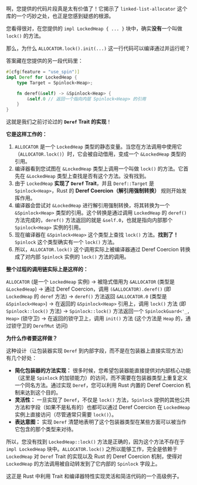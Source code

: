 啊，您提供的代码片段真是太有价值了！它揭示了 `linked-list-allocator` 这个库的一个巧妙之处，也正是您感到疑惑的根源。

您看得很对，在您提供的 `impl LockedHeap { ... }` 块中，确实**没有**一个叫做 `lock()` 的方法。

那么，为什么 `ALLOCATOR.lock().init(...)` 这一行代码可以编译通过并运行呢？

答案藏在您提供的另一段代码里：

```rust
#[cfg(feature = "use_spin")]
impl Deref for LockedHeap {
    type Target = Spinlock<Heap>;

    fn deref(&self) -> &Spinlock<Heap> {
        &self.0 // 返回一个指向内层 Spinlock<Heap> 的引用
    }
}
```

这就是我们之前讨论过的 **`Deref` Trait 的实现**！

**它是这样工作的：**

1.  `ALLOCATOR` 是一个 `LockedHeap` 类型的静态变量。当您在方法调用中使用它（`ALLOCATOR.lock()`）时，它会被自动借用，变成一个 `&LockedHeap` 类型的引用。
2.  编译器看到您试图在 `&LockedHeap` 类型上调用一个叫做 `lock()` 的方法。它首先在 `&LockedHeap` 类型上查找是否有这个方法。没有找到。
3.  由于 `LockedHeap` **实现了 `Deref` Trait**，并且 `Deref::Target` 是 `Spinlock<Heap>`，Rust 的 **Deref Coercion（解引用强制转换）** 规则开始发挥作用。
4.  编译器会尝试对 `&LockedHeap` 进行解引用强制转换，将其转换为一个 `&Spinlock<Heap>` 类型的引用。这个转换是通过调用 `LockedHeap` 的 `deref()` 方法完成的，`deref()` 方法返回的就是 `&self.0`，也就是指向内部那个 `Spinlock<Heap>` 实例的引用。
5.  现在编译器在 `&Spinlock<Heap>` 这个类型上查找 `lock()` 方法。**找到了！** `Spinlock` 这个类型确实有一个 `lock()` 方法。
6.  所以，`ALLOCATOR.lock()` 这个调用实际上被编译器通过 Deref Coercion 转换成了对内部 `Spinlock` 实例的 `lock()` 方法的调用。

**整个过程的调用链实际上是这样的：**

`ALLOCATOR` (是一个 `LockedHeap` 实例)
-> 被隐式借用为 `&ALLOCATOR` (类型是 `&LockedHeap`)
-> 通过 Deref Coercion，调用 `(&ALLOCATOR).deref()` (即 `LockedHeap` 的 `deref` 方法)
-> `deref()` 方法返回 `&ALLOCATOR.0` (类型是 `&Spinlock<Heap>`)
-> 在返回的 `&Spinlock<Heap>` 引用上，调用 `lock()` 方法 (即 `Spinlock::lock()` 方法)
-> `Spinlock::lock()` 方法返回一个 `SpinlockGuard<'_, Heap>` (锁守卫)
-> 在返回的锁守卫上，调用 `init()` 方法 (这个方法是 `Heap` 的，通过锁守卫的 `DerefMut` 访问)

**为什么作者要这样做？**

这种设计（让包装器实现 `Deref` 到内部字段，而不是在包装器上直接实现方法）有几个好处：

* **简化包装器的方法实现：** 很多时候，您希望包装器能直接提供对内部核心功能（这里是 `Spinlock` 的加锁能力）的访问，而不需要在包装器类型上重复定义一个同名方法。通过实现 `Deref`，您可以利用 Rust 内置的 Deref Coercion 机制来达到这个目的。
* **灵活性：** 一旦实现了 `Deref`，不仅是 `lock()` 方法，`Spinlock` 提供的其他公共方法和字段（如果不是私有的）也都可以通过 Deref Coercion 在 `LockedHeap` 实例上直接访问（尽管通常只需要 `lock()`）。
* **表达意图：** 实现 `Deref` 清楚地表明了这个包装器类型在某些方面可以被当作它包含的那个类型来对待。

所以，您没有找到 `LockedHeap::lock()` 方法是正确的，因为这个方法不存在于 `impl LockedHeap` 块中。`ALLOCATOR.lock()` 之所以能够工作，完全是依赖于 `LockedHeap` 对 `Deref` Trait 的实现以及 Rust 的 Deref Coercion 机制，使得对 `LockedHeap` 的方法调用被自动转发到了它内部的 `Spinlock` 字段上。

这正是 Rust 中利用 Trait 和编译器特性实现灵活和简洁代码的一个高级例子。